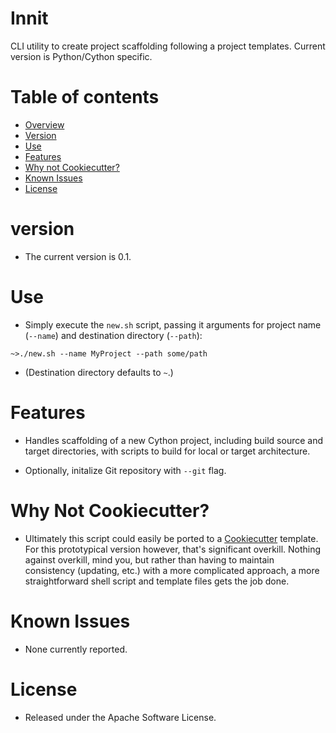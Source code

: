 # Innit

CLI utility to create project scaffolding following a project templates. Current version is Python/Cython specific.

# Table of contents

  * [Overview](#innit)
  * [Version](#version)
  * [Use](#use)
  * [Features](#features)
  * [Why not Cookiecutter?](#why-not-cookiecutter)
  * [Known Issues](#known-issues)   
  * [License](#license)  

# version

* The current version is 0.1.

# Use

* Simply execute the `new.sh` script, passing it arguments for project name (`--name`) and destination directory (`--path`):

`~>./new.sh --name MyProject --path some/path`

* (Destination directory defaults to `~`.)

# Features

* Handles scaffolding of a new Cython project, including build source and target directories, with scripts to build for local or target architecture.

* Optionally, initalize Git repository with `--git` flag.

# Why Not Cookiecutter?

* Ultimately this script could easily be ported to a [Cookiecutter]() template. For this prototypical version however, that's significant overkill. Nothing against overkill, mind you, but rather than having to maintain consistency (updating, etc.) with a more complicated approach, a more straightforward shell script and template files gets the job done.

# Known Issues

* None currently reported.

# License

* Released under the Apache Software License.
